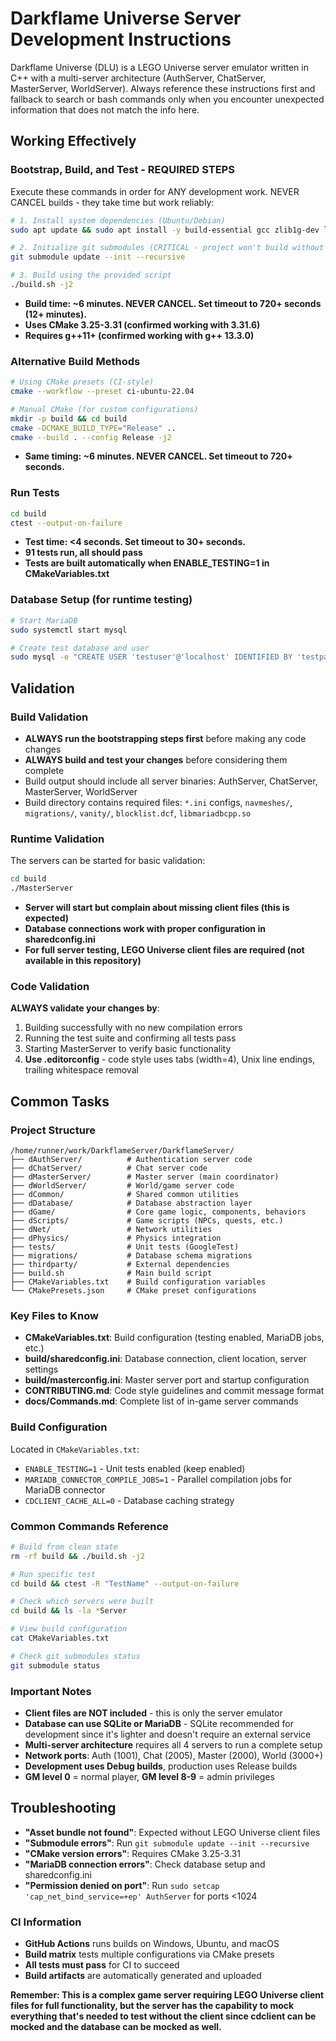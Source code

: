 # Darkflame Universe Server Development Instructions

Darkflame Universe (DLU) is a LEGO Universe server emulator written in C++ with a multi-server architecture (AuthServer, ChatServer, MasterServer, WorldServer). Always reference these instructions first and fallback to search or bash commands only when you encounter unexpected information that does not match the info here.

## Working Effectively

### Bootstrap, Build, and Test - REQUIRED STEPS
Execute these commands in order for ANY development work. NEVER CANCEL builds - they take time but work reliably:

```bash
# 1. Install system dependencies (Ubuntu/Debian)
sudo apt update && sudo apt install -y build-essential gcc zlib1g-dev libssl-dev openssl mariadb-server cmake

# 2. Initialize git submodules (CRITICAL - project won't build without this)
git submodule update --init --recursive

# 3. Build using the provided script
./build.sh -j2
```
- **Build time: ~6 minutes. NEVER CANCEL. Set timeout to 720+ seconds (12+ minutes).**
- **Uses CMake 3.25-3.31 (confirmed working with 3.31.6)**
- **Requires g++11+ (confirmed working with g++ 13.3.0)**

### Alternative Build Methods
```bash
# Using CMake presets (CI-style)
cmake --workflow --preset ci-ubuntu-22.04

# Manual CMake (for custom configurations)
mkdir -p build && cd build
cmake -DCMAKE_BUILD_TYPE="Release" ..
cmake --build . --config Release -j2
```
- **Same timing: ~6 minutes. NEVER CANCEL. Set timeout to 720+ seconds.**

### Run Tests
```bash
cd build
ctest --output-on-failure
```
- **Test time: <4 seconds. Set timeout to 30+ seconds.**
- **91 tests run, all should pass**
- **Tests are built automatically when ENABLE_TESTING=1 in CMakeVariables.txt**

### Database Setup (for runtime testing)
```bash
# Start MariaDB
sudo systemctl start mysql

# Create test database and user
sudo mysql -e "CREATE USER 'testuser'@'localhost' IDENTIFIED BY 'testpass'; GRANT ALL ON *.* TO 'testuser'@'localhost' WITH GRANT OPTION; FLUSH PRIVILEGES; CREATE DATABASE testdarkflame;"
```

## Validation

### Build Validation
- **ALWAYS run the bootstrapping steps first** before making any code changes
- **ALWAYS build and test your changes** before considering them complete
- Build output should include all server binaries: AuthServer, ChatServer, MasterServer, WorldServer
- Build directory contains required files: `*.ini` configs, `navmeshes/`, `migrations/`, `vanity/`, `blocklist.dcf`, `libmariadbcpp.so`

### Runtime Validation
The servers can be started for basic validation:
```bash
cd build
./MasterServer
```
- **Server will start but complain about missing client files (this is expected)**
- **Database connections work with proper configuration in sharedconfig.ini**
- **For full server testing, LEGO Universe client files are required (not available in this repository)**

### Code Validation
**ALWAYS validate your changes by**:
1. Building successfully with no new compilation errors
2. Running the test suite and confirming all tests pass
3. Starting MasterServer to verify basic functionality
4. **Use .editorconfig** - code style uses tabs (width=4), Unix line endings, trailing whitespace removal

## Common Tasks

### Project Structure
```
/home/runner/work/DarkflameServer/DarkflameServer/
├── dAuthServer/          # Authentication server code
├── dChatServer/          # Chat server code  
├── dMasterServer/        # Master server (main coordinator)
├── dWorldServer/         # World/game server code
├── dCommon/              # Shared common utilities
├── dDatabase/            # Database abstraction layer
├── dGame/                # Core game logic, components, behaviors
├── dScripts/             # Game scripts (NPCs, quests, etc.)
├── dNet/                 # Network utilities
├── dPhysics/             # Physics integration
├── tests/                # Unit tests (GoogleTest)
├── migrations/           # Database schema migrations
├── thirdparty/           # External dependencies
├── build.sh              # Main build script
├── CMakeVariables.txt    # Build configuration variables
└── CMakePresets.json     # CMake preset configurations
```

### Key Files to Know
- **CMakeVariables.txt**: Build configuration (testing enabled, MariaDB jobs, etc.)
- **build/sharedconfig.ini**: Database connection, client location, server settings
- **build/masterconfig.ini**: Master server port and startup configuration
- **CONTRIBUTING.md**: Code style guidelines and commit message format
- **docs/Commands.md**: Complete list of in-game server commands

### Build Configuration
Located in `CMakeVariables.txt`:
- `ENABLE_TESTING=1` - Unit tests enabled (keep enabled)
- `MARIADB_CONNECTOR_COMPILE_JOBS=1` - Parallel compilation jobs for MariaDB connector
- `CDCLIENT_CACHE_ALL=0` - Database caching strategy

### Common Commands Reference
```bash
# Build from clean state
rm -rf build && ./build.sh -j2

# Run specific test
cd build && ctest -R "TestName" --output-on-failure

# Check which servers were built
cd build && ls -la *Server

# View build configuration
cat CMakeVariables.txt

# Check git submodules status
git submodule status
```

### Important Notes
- **Client files are NOT included** - this is only the server emulator
- **Database can use SQLite or MariaDB** - SQLite recommended for development since it's lighter and doesn't require an external service
- **Multi-server architecture** requires all 4 servers to run a complete setup
- **Network ports**: Auth (1001), Chat (2005), Master (2000), World (3000+)
- **Development uses Debug builds**, production uses Release builds
- **GM level 0** = normal player, **GM level 8-9** = admin privileges

## Troubleshooting
- **"Asset bundle not found"**: Expected without LEGO Universe client files
- **"Submodule errors"**: Run `git submodule update --init --recursive`
- **"CMake version errors"**: Requires CMake 3.25-3.31
- **"MariaDB connection errors"**: Check database setup and sharedconfig.ini
- **"Permission denied on port"**: Run `sudo setcap 'cap_net_bind_service=+ep' AuthServer` for ports <1024

### CI Information
- **GitHub Actions** runs builds on Windows, Ubuntu, and macOS  
- **Build matrix** tests multiple configurations via CMake presets
- **All tests must pass** for CI to succeed
- **Build artifacts** are automatically generated and uploaded

**Remember: This is a complex game server requiring LEGO Universe client files for full functionality, but the server has the capability to mock everything that's needed to test without the client since cdclient can be mocked and the database can be mocked as well.**
